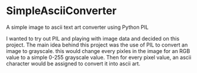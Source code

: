 # SimpleAsciiConverter
A simple image to ascii text art converter using Python PIL


I wanted to try out PIL and playing with image data and decided on this project. The main idea behind this project was the use of PIL to convert an image to grayscale. 
this would change every pixles in the image for an RGB value to a simple 0-255 grayscale value. Then for every pixel value, an ascii character would be assigned to 
convert it into ascii art.
